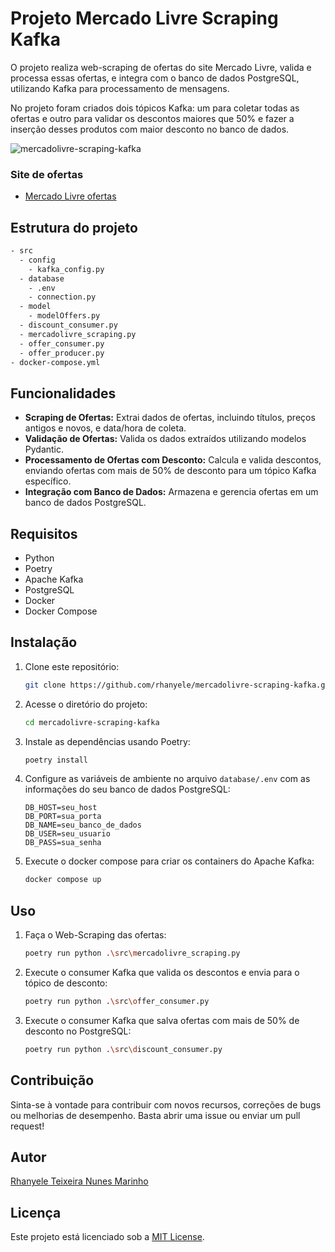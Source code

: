# Projeto Mercado Livre Scraping Kafka

O projeto realiza web-scraping de ofertas do site Mercado Livre, valida e processa essas ofertas, e integra com o banco de dados PostgreSQL, utilizando Kafka para processamento de mensagens.

No projeto foram criados dois tópicos Kafka: um para coletar todas as ofertas e outro para validar os descontos maiores que 50% e fazer a inserção desses produtos com maior desconto no banco de dados.

![mercadolivre-scraping-kafka](https://github.com/rhanyele/mercadolivre-scraping-kafka/assets/10997593/f445aae8-acc1-4f34-92d1-6654398695a7)


### Site de ofertas
- [Mercado Livre ofertas](https://www.mercadolivre.com.br/ofertas)

## Estrutura do projeto
```bash
- src
  - config
    - kafka_config.py
  - database
    - .env
    - connection.py
  - model
    - modelOffers.py
  - discount_consumer.py
  - mercadolivre_scraping.py
  - offer_consumer.py
  - offer_producer.py
- docker-compose.yml
```

## Funcionalidades
- **Scraping de Ofertas:** Extrai dados de ofertas, incluindo títulos, preços antigos e novos, e data/hora de coleta.
- **Validação de Ofertas:** Valida os dados extraídos utilizando modelos Pydantic.
- **Processamento de Ofertas com Desconto:** Calcula e valida descontos, enviando ofertas com mais de 50% de desconto para um tópico Kafka específico.
- **Integração com Banco de Dados:** Armazena e gerencia ofertas em um banco de dados PostgreSQL.


## Requisitos
- Python
- Poetry
- Apache Kafka
- PostgreSQL
- Docker
- Docker Compose

## Instalação
1. Clone este repositório:

   ```bash
   git clone https://github.com/rhanyele/mercadolivre-scraping-kafka.git
   ```

2. Acesse o diretório do projeto:

   ```bash
   cd mercadolivre-scraping-kafka
   ```

3. Instale as dependências usando Poetry:

   ```bash
   poetry install
   ```

4. Configure as variáveis de ambiente no arquivo `database/.env` com as informações do seu banco de dados PostgreSQL:
   ```
   DB_HOST=seu_host
   DB_PORT=sua_porta
   DB_NAME=seu_banco_de_dados
   DB_USER=seu_usuario
   DB_PASS=sua_senha
   ```

5. Execute o docker compose para criar os containers do Apache Kafka:

   ```bash
   docker compose up
   ```

## Uso
1. Faça o Web-Scraping das ofertas:
   ```bash
   poetry run python .\src\mercadolivre_scraping.py
   ```
   
2. Execute o consumer Kafka que valida os descontos e envia para o tópico de desconto:
   ```bash
   poetry run python .\src\offer_consumer.py 
   ```
   
3. Execute o consumer Kafka que salva ofertas com mais de 50% de desconto no PostgreSQL:
   ```bash
   poetry run python .\src\discount_consumer.py
   ```

## Contribuição
Sinta-se à vontade para contribuir com novos recursos, correções de bugs ou melhorias de desempenho. Basta abrir uma issue ou enviar um pull request!

## Autor
[Rhanyele Teixeira Nunes Marinho](https://github.com/rhanyele)

## Licença
Este projeto está licenciado sob a [MIT License](LICENSE).
